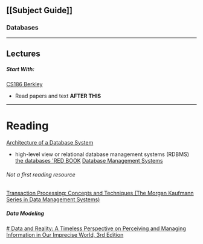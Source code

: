 ## [[Subject Guide]]
###  Databases
---
## Lectures
##### Start With:
[CS186 Berkley](https://www.youtube.com/user/CS186Berkeley/videos)
- Read papers and text **AFTER THIS**

---
# Reading 
[Architecture of a Database System](https://dsf.berkeley.edu/papers/fntdb07-architecture.pdf)
- high-level view or relational database management systems (RDBMS)
[the databases 'RED BOOK](http://www.redbook.io/)
[Database Management Systems](https://www.amazon.com/Database-Management-Systems-Raghu-Ramakrishnan/dp/0072465638/)

###### Not a first reading resource
[Transaction Processing: Concepts and Techniques (The Morgan Kaufmann Series in Data Management Systems)](https://www.amazon.com/Transaction-Processing-Concepts-Techniques-Management/dp/1558601902)

##### Data Modeling
[# Data and Reality: A Timeless Perspective on Perceiving and Managing Information in Our Imprecise World, 3rd Edition](https://www.amazon.com/Data-Reality-Perspective-Perceiving-Information/dp/1935504215)